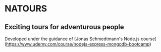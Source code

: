 # NATOURS
## Exciting tours for adventurous people

Developed under the guidance of [Jonas Schmedtmann's Node.js course] (https://www.udemy.com/course/nodejs-express-mongodb-bootcamp)
